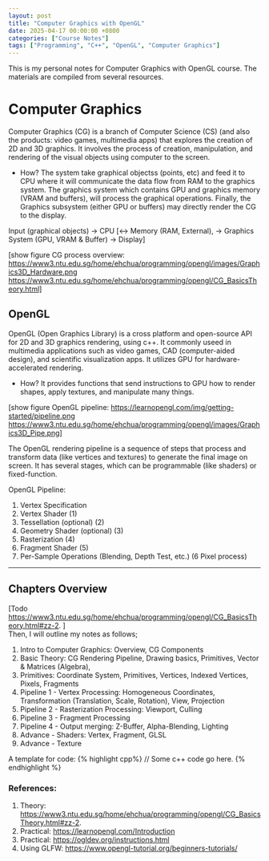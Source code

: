 ```yaml
---
layout: post
title: "Computer Graphics with OpenGL"
date: 2025-04-17 00:00:00 +0800
categories: ["Course Notes"] 
tags: ["Programming", "C++", "OpenGL", "Computer Graphics"]
---
```


This is my personal notes for Computer Graphics with OpenGL course. The materials are compiled from several resources. 

# Computer Graphics  
Computer Graphics (CG) is a branch of Computer Science (CS) (and also the products: video games, multimedia apps) that explores the creation of 2D and 3D graphics. It involves the process of creation, manipulation, and rendering of the visual objects using computer to the screen.  
* How? The system take graphical objectss (points, etc) and feed it to CPU where it will communicate the data flow from RAM to the graphics system. The graphics system which contains GPU and graphics memory (VRAM and buffers), will process the graphical operations. Finally, the Graphics subsystem (either GPU or buffers) may directly render the CG to the display.  

Input (graphical objects) -> CPU [<-> Memory (RAM, External), -> Graphics System (GPU, VRAM & Buffer) -> Display]  

[show figure CG process overview: https://www3.ntu.edu.sg/home/ehchua/programming/opengl/images/Graphics3D_Hardware.png https://www3.ntu.edu.sg/home/ehchua/programming/opengl/CG_BasicsTheory.html]  

## OpenGL 
OpenGL (Open Graphics Library) is a cross platform and open-source API for 2D and 3D graphics rendering, using c++. It commonly useed in multimedia applications such as video games, CAD (computer-aided design), and scientific visualization apps. It utilizes GPU for hardware-accelerated rendering. 
* How? It provides functions that send instructions to GPU how to render shapes, apply textures, and manipulate many things.  

[show figure OpenGL pipeline: https://learnopengl.com/img/getting-started/pipeline.png https://www3.ntu.edu.sg/home/ehchua/programming/opengl/images/Graphics3D_Pipe.png] 

The OpenGL rendering pipeline is a sequence of steps that process and transform data (like vertices and textures) to generate the final image on screen. It has several stages, which can be programmable (like shaders) or fixed-function.

OpenGL Pipeline:   
1. Vertex Specification 
2. Vertex Shader (1)
3. Tessellation (optional) (2)
4. Geometry Shader (optional) (3)
5. Rasterization (4)
6. Fragment Shader (5)
7. Per-Sample Operations (Blending, Depth Test, etc.) (6 Pixel process)

---

## Chapters Overview  
[Todo https://www3.ntu.edu.sg/home/ehchua/programming/opengl/CG_BasicsTheory.html#zz-2. ]  
Then, I will outline my notes as follows;  
1. Intro to Computer Graphics: Overview, CG Components  
2. Basic Theory: CG Rendering Pipeline, Drawing basics, Primitives, Vector & Matrices (Algebra),   
3. Primitives: Coordinate System, Primitives, Vertices, Indexed Vertices, Pixels, Fragments   
4. Pipeline 1 - Vertex Processing: Homogeneous Coordinates, Transformation (Translation, Scale, Rotation), View, Projection   
5. Pipeline 2 - Rasterization Processing: Viewport, Culling  
6. Pipeline 3 - Fragment Processing   
7. Pipeline 4 - Output merging: Z-Buffer, Alpha-Blending, Lighting   
8. Advance - Shaders: Vertex, Fragment, GLSL    
9. Advance - Texture  

A template for code: 
{% highlight cpp%}
 // Some c++ code go here. 
{% endhighlight %}

### References: 
1. Theory: https://www3.ntu.edu.sg/home/ehchua/programming/opengl/CG_BasicsTheory.html#zz-2. 
2. Practical: https://learnopengl.com/Introduction 
3. Practical: https://ogldev.org/instructions.html 
4. Using GLFW: https://www.opengl-tutorial.org/beginners-tutorials/